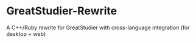 # GreatStudier-Rewrite
A C++/Ruby rewrite for GreatStudier with cross-language integration (for desktop + web)
